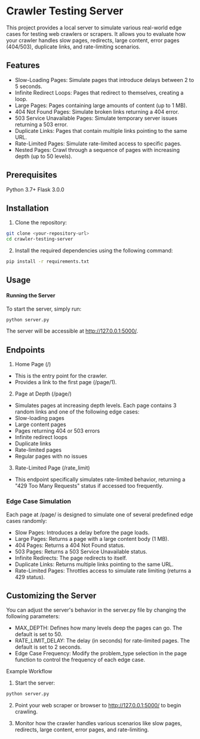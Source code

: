 # Crawler Testing Server
This project provides a local server to simulate various real-world edge cases for testing web crawlers or scrapers. It allows you to evaluate how your crawler handles slow pages, redirects, large content, error pages (404/503), duplicate links, and rate-limiting scenarios.

## Features
- Slow-Loading Pages: Simulate pages that introduce delays between 2 to 5 seconds.
- Infinite Redirect Loops: Pages that redirect to themselves, creating a loop.
- Large Pages: Pages containing large amounts of content (up to 1 MB).
- 404 Not Found Pages: Simulate broken links returning a 404 error.
- 503 Service Unavailable Pages: Simulate temporary server issues returning a 503 error.
- Duplicate Links: Pages that contain multiple links pointing to the same URL.
- Rate-Limited Pages: Simulate rate-limited access to specific pages.
- Nested Pages: Crawl through a sequence of pages with increasing depth (up to 50 levels).

## Prerequisites
Python 3.7+
Flask 3.0.0

## Installation
1. Clone the repository:

```bash
git clone <your-repository-url>
cd crawler-testing-server
```

2. Install the required dependencies using the following command:

```bash
pip install -r requirements.txt
```

## Usage

#### Running the Server
To start the server, simply run:

```bash
python server.py
```
The server will be accessible at http://127.0.0.1:5000/.

## Endpoints

1. Home Page (/)

- This is the entry point for the crawler.
- Provides a link to the first page (/page/1).

2. Page at Depth (/page/<depth>)

- Simulates pages at increasing depth levels. Each page contains 3 random links and one of the following edge cases:
- Slow-loading pages
- Large content pages
- Pages returning 404 or 503 errors
- Infinite redirect loops
- Duplicate links
- Rate-limited pages
- Regular pages with no issues

3. Rate-Limited Page (/rate_limit)

- This endpoint specifically simulates rate-limited behavior, returning a "429 Too Many Requests" status if accessed too frequently.

### Edge Case Simulation
Each page at /page/<depth> is designed to simulate one of several predefined edge cases randomly:

- Slow Pages: Introduces a delay before the page loads.
- Large Pages: Returns a page with a large content body (1 MB).
- 404 Pages: Returns a 404 Not Found status.
- 503 Pages: Returns a 503 Service Unavailable status.
- Infinite Redirects: The page redirects to itself.
- Duplicate Links: Returns multiple links pointing to the same URL.
- Rate-Limited Pages: Throttles access to simulate rate limiting (returns a 429 status).

## Customizing the Server
You can adjust the server's behavior in the server.py file by changing the following parameters:

- MAX_DEPTH: Defines how many levels deep the pages can go. The default is set to 50.
- RATE_LIMIT_DELAY: The delay (in seconds) for rate-limited pages. The default is set to 2 seconds.
- Edge Case Frequency: Modify the problem_type selection in the page function to control the frequency of each edge case.

Example Workflow
1. Start the server:

```bash
python server.py
```
2. Point your web scraper or browser to http://127.0.0.1:5000/ to begin crawling.

3. Monitor how the crawler handles various scenarios like slow pages, redirects, large content, error pages, and rate-limiting.


